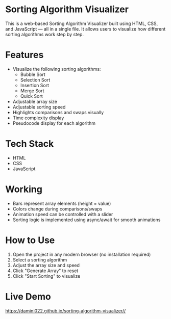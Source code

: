 # Sorting Algorithm Visualizer

This is a web-based Sorting Algorithm Visualizer built using HTML, CSS, and JavaScript — all in a single file. It allows users to visualize how different sorting algorithms work step by step.

#  Features

* Visualize the following sorting algorithms:
  * Bubble Sort
  * Selection Sort
  * Insertion Sort
  * Merge Sort
  * Quick Sort
* Adjustable array size
* Adjustable sorting speed
* Highlights comparisons and swaps visually
* Time complexity display
* Pseudocode display for each algorithm


# Tech Stack

* HTML
* CSS
* JavaScript



# Working

* Bars represent array elements (height = value)
* Colors change during comparisons/swaps
* Animation speed can be controlled with a slider
* Sorting logic is implemented using async/await for smooth animations



# How to Use

1. Open the project in any modern browser (no installation required)
2. Select a sorting algorithm
3. Adjust the array size and speed
4. Click "Generate Array" to reset
5. Click "Start Sorting" to visualize



# Live Demo
https://damini022.github.io/sorting-algorithm-visualizer//
